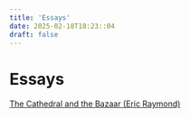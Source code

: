 ```yaml
---
title: 'Essays'
date: 2025-02-18T18:23::04
draft: false
---
```


# Essays

[The Cathedral and the Bazaar (Eric Raymond)](<Essays%20528b77b42bdb4e8ea00c6ae988d66ae7/The%20Cathedral%20and%20the%20Bazaar%20(Eric%20Raymond)%207ea2ebb70df64ff89bbbf34ea512188d.md>)
